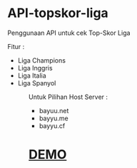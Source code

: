 # API-topskor-liga

Penggunaan API untuk cek Top-Skor Liga

Fitur :

<ul>
<li>Liga Champions</li>
<li>Liga Inggris</li>
<li>Liga Italia</li>
<li>Liga Spanyol</li>
<ul>

Untuk Pilihan Host Server :
- bayuu.net
- bayyu.me
- bayyu.cf

<h1><a href="http://bayyu.me/widget/widget-top-skor.php" target="_blank">DEMO</a></h1>
